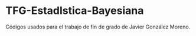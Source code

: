 # TFG-EstadIstica-Bayesiana
Códigos usados para el trabajo de fin de grado de Javier González Moreno.
